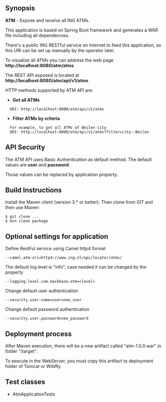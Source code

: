 ## Synopsis

**ATM** - Expose and receive all ING ATMs.

This application is based on Spring Boot framework and generates a WAR file including all dependencies.

There's a public ING RESTful service on Internet to feed this application, so this URI can be set up manually by the operator later.

To visualize all ATMs you can address the web page **http://localhost:8080/atm/atms**

The REST API exposed is located at **http://localhost:8080/atm/api/v1/atms**

HTTP methods supported by ATM API are:

- **Get all ATMs**
```
  URI: http://localhost:8080/atm/api/v1/atms
```
- **Filter ATMs by criteria**
```
  For example, to get all ATMs of Beilen city
  URI: http://localhost:8080/atm/api/v1/atms?filter=city::Beilen
```

## API Security
The ATM API uses Basic Authentication as default method. The default values are **user** and **password**.

Those values can be replaced by application property. 

## Build Instructions

Install the Maven client (version 3.* or better). Then clone from GIT and then use Maven:
```
$ git clone ...
$ mvn clean package
```
## Optional settings for application

Define RestFul service using Camel http4 format
```
--camel.atm-uri=http4://www.ing.nl/api/locator/atms/
```
The default log level is "info", case needed it can be changed by the property
```
--logging.level.com.backbase.atm=<level>
```
Change default user authentication
```
--security.user.name=user=new_user
```
Change default password authentication
```
--security.user.password=new_password
```

## Deployment process

After Maven execution, there will be a new artifact called "atm-1.0.0.war" in folder "/target".

To execute in the WebServer, you must copy this artifact to deployment folder of Tomcat or Wildfly. 

## Test classes

- AtmApplicationTests